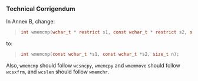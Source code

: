 ### Technical Corrigendum

In Annex B, change:

> ```c
> int wmemcmp(wchar_t * restrict s1, const wchar_t * restrict s2, size_t n);
> ```

to:

> ```c
> int wmemcmp(const wchar_t *s1, const wchar_t *s2, size_t n);
> ```

Also, `wmemcmp` should follow `wcsncpy`, `wmemcpy` and `wmemmove` should follow
`wcsxfrm`, and `wcslen` should follow `wmemchr`.
